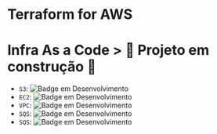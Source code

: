 # Terraform for AWS      
# Infra As a Code  > :construction: Projeto em construção :construction:

- `S3`: ![Badge em Desenvolvimento](http://img.shields.io/static/v1?label=STATUS&message=CONCLUÍDO&color=blue&style=for-the-badge)
- `EC2`: ![Badge em Desenvolvimento](http://img.shields.io/static/v1?label=STATUS&message=EM%20DESENVOLVIMENTO&color=GREEN&style=for-the-badge)
- `VPC`: ![Badge em Desenvolvimento](http://img.shields.io/static/v1?label=STATUS&message=Backlog&color=yellow&style=for-the-badge)
- `SQS`: ![Badge em Desenvolvimento](http://img.shields.io/static/v1?label=STATUS&message=Backlog&color=yellow&style=for-the-badge)
- `SQS`: ![Badge em Desenvolvimento](http://img.shields.io/static/v1?label=STATUS&message=Backlog&color=yellow&style=for-the-badge)

